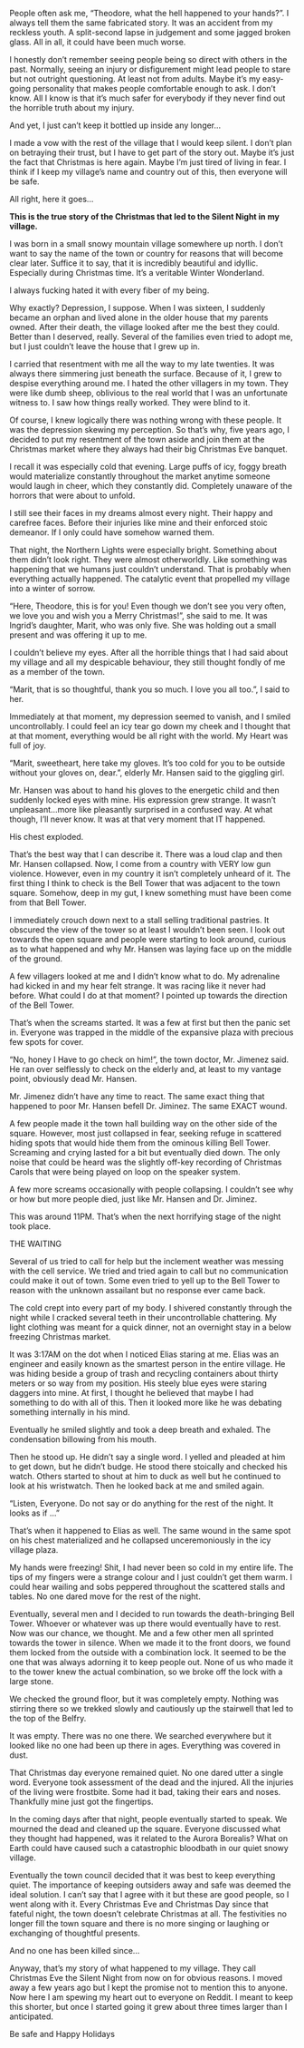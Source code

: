 People often ask me, “Theodore, what the hell happened to your hands?”. I always tell them the same fabricated story. It was an accident from my reckless youth. A split-second lapse in judgement and some jagged broken glass. All in all, it could have been much worse.

I honestly don’t remember seeing people being so direct with others in the past. Normally, seeing an injury or disfigurement might lead people to stare but not outright questioning. At least not from adults. Maybe it’s my easy-going personality that makes people comfortable enough to ask. I don’t know. All I know is that it’s much safer for everybody if they never find out the horrible truth about my injury. 

And yet, I just can’t keep it bottled up inside any longer… 

I made a vow with the rest of the village that I would keep silent. I don’t plan on betraying their trust, but I have to get part of the story out. Maybe it’s just the fact that Christmas is here again. Maybe I’m just tired of living in fear. I think if I keep my village’s name and country out of this, then everyone will be safe.

All right, here it goes…

**This is the true story of the Christmas that led to the Silent Night in my village.**

I was born in a small snowy mountain village somewhere up north. I don’t want to say the name of the town or country for reasons that will become clear later. Suffice it to say, that it is incredibly beautiful and idyllic. Especially during Christmas time. It’s a veritable Winter Wonderland.

I always fucking hated it with every fiber of my being.

Why exactly? Depression, I suppose. When I was sixteen, I suddenly became an orphan and lived alone in the older house that my parents owned. After their death, the village looked after me the best they could. Better than I deserved, really. Several of the families even tried to adopt me, but I just couldn’t leave the house that I grew up in. 

I carried that resentment with me all the way to my late twenties. It was always there simmering just beneath the surface. Because of it, I grew to despise everything around me. I hated the other villagers in my town. They were like dumb sheep, oblivious to the real world that I was an unfortunate witness to. I saw how things really worked. They were blind to it.

Of course, I knew logically there was nothing wrong with these people. It was the depression skewing my perception. So that’s why, five years ago, I decided to put my resentment of the town aside and join them at the Christmas market where they always had their big Christmas Eve banquet.

I recall it was especially cold that evening. Large puffs of icy, foggy breath would materialize constantly throughout the market anytime someone would laugh in cheer, which they constantly did. Completely unaware of the horrors that were about to unfold.

I still see their faces in my dreams almost every night. Their happy and carefree faces. Before their injuries like mine and their enforced stoic demeanor. If I only could have somehow warned them.

That night, the Northern Lights were especially bright. Something about them didn’t look right. They were almost otherworldly. Like something was happening that we humans just couldn’t understand. That is probably when everything actually happened. The catalytic event that propelled my village into a winter of sorrow.

“Here, Theodore, this is for you! Even though we don’t see you very often, we love you and wish you a Merry Christmas!”, she said to me. It was Ingrid’s daughter, Marit, who was only five. She was holding out a small present and was offering it up to me. 

I couldn’t believe my eyes. After all the horrible things that I had said about my village and all my despicable behaviour, they still thought fondly of me as a member of the town.

“Marit, that is so thoughtful, thank you so much. I love you all too.”, I said to her.

Immediately at that moment, my depression seemed to vanish, and I smiled uncontrollably. I could feel an icy tear go down my cheek and I thought that at that moment, everything would be all right with the world. My Heart was full of joy.

“Marit, sweetheart, here take my gloves. It’s too cold for you to be outside without your gloves on, dear.”, elderly Mr. Hansen said to the giggling girl. 

Mr. Hansen was about to hand his gloves to the energetic child and then suddenly locked eyes with mine. His expression grew strange. It wasn’t unpleasant…more like pleasantly surprised in a confused way. At what though, I’ll never know. It was at that very moment that IT happened.

His chest exploded.

That’s the best way that I can describe it. There was a loud clap and then Mr. Hansen collapsed. Now, I come from a country with VERY low gun violence. However, even in my country it isn’t completely unheard of it. The first thing I think to check is the Bell Tower that was adjacent to the town square. Somehow, deep in my gut, I knew something must have been come from that Bell Tower.

I immediately crouch down next to a stall selling traditional pastries. It obscured the view of the tower so at least I wouldn’t been seen. I look out towards the open square and people were starting to look around, curious as to what happened and why Mr. Hansen was laying face up on the middle of the ground. 

A few villagers looked at me and I didn’t know what to do. My adrenaline had kicked in and my hear felt strange.  It was racing like it never had before. What could I do at that moment? I pointed up towards the direction of the Bell Tower.

That’s when the screams started. It was a few at first but then the panic set in. Everyone was trapped in the middle of the expansive plaza with precious few spots for cover. 

“No, honey I Have to go check on him!”, the town doctor, Mr. Jimenez said. He ran over selflessly to check on the elderly and, at least to my vantage point, obviously dead Mr. Hansen.

Mr. Jimenez didn’t have any time to react. The same exact thing that happened to poor Mr. Hansen befell Dr. Jiminez. The same EXACT wound.

A few people made it the town hall building way on the other side of the square. However, most just collapsed in fear, seeking refuge in scattered hiding spots that would hide them from the ominous killing Bell Tower. Screaming and crying lasted for a bit but eventually died down. The only noise that could be heard was the slightly off-key recording of Christmas Carols that were being played on loop on the speaker system.

A few more screams occasionally with people collapsing. I couldn’t see why or how but more people died, just like Mr. Hansen and Dr. Jiminez. 

This was around 11PM. That’s when the next horrifying stage of the night took place.

THE WAITING

Several of us tried to call for help but the inclement weather was messing with the cell service. We tried and tried again to call but no communication could make it out of town. Some even tried to yell up to the Bell Tower to reason with the unknown assailant but no response ever came back.

The cold crept into every part of my body. I shivered constantly through the night while I cracked several teeth in their uncontrollable chattering. My light clothing was meant for a quick dinner, not an overnight stay in a below freezing Christmas market. 

It was 3:17AM on the dot when I noticed Elias staring at me. Elias was an engineer and easily known as the smartest person in the entire village. He was hiding beside a group of trash and recycling containers about thirty meters or so way from my position. His steely blue eyes were staring daggers into mine. At first, I thought he believed that maybe I had something to do with all of this. Then it looked more like he was debating something internally in his mind. 

Eventually he smiled slightly and took a deep breath and exhaled. The condensation billowing from his mouth.

Then he stood up. He didn’t say a single word. I yelled and pleaded at him to get down, but he didn’t budge. He stood there stoically and checked his watch. Others started to shout at him to duck as well but he continued to look at his wristwatch. Then he looked back at me and smiled again. 

“Listen, Everyone. Do not say or do anything for the rest of the night. It looks as if …”

That’s when it happened to Elias as well. The same wound in the same spot on his chest materialized and he collapsed unceremoniously in the icy village plaza.

My hands were freezing! Shit, I had never been so cold in my entire life. The tips of my fingers were a strange colour and I just couldn’t get them warm. I could hear wailing and sobs peppered throughout the scattered stalls and tables. No one dared move for the rest of the night. 

Eventually, several men and I decided to run towards the death-bringing Bell Tower. Whoever or whatever was up there would eventually have to rest. Now was our chance, we thought. Me and a few other men all sprinted towards the tower in silence. When we made it to the front doors, we found them locked from the outside with a combination lock. It seemed to be the one that was always adorning it to keep people out. None of us who made it to the tower knew the actual combination, so we broke off the lock with a large stone.

We checked the ground floor, but it was completely empty. Nothing was stirring there so we trekked slowly and cautiously up the stairwell that led to the top of the Belfry.

It was empty. There was no one there. We searched everywhere but it looked like no one had been up there in ages.  Everything was covered in dust.  

That Christmas day everyone remained quiet. No one dared utter a single word. Everyone took assessment of the dead and the injured. All the injuries of the living were frostbite. Some had it bad, taking their ears and noses. Thankfully mine just got the fingertips. 

In the coming days after that night, people eventually started to speak.  We mourned the dead and cleaned up the square. Everyone discussed what they thought had happened, was it related to the Aurora Borealis? What on Earth could have caused such a catastrophic bloodbath in our quiet snowy village. 

Eventually the town council decided that it was best to keep everything quiet. The importance of keeping outsiders away and safe was deemed the ideal solution. I can’t say that I agree with it but these are good people, so I went along with it. Every Christmas Eve and Christmas Day since that fateful night, the town doesn’t celebrate Christmas at all. The festivities no longer fill the town square and there is no more singing or laughing or exchanging of thoughtful presents. 

And no one has been killed since…

Anyway, that’s my story of what happened to my village. They call Christmas Eve the Silent Night from now on for obvious reasons. I moved away a few years ago but I kept the promise not to mention this to anyone. Now here I am spewing my heart out to everyone on Reddit. I meant to keep this shorter, but once I started going it grew about three times larger than I anticipated.

Be safe and Happy Holidays